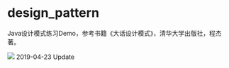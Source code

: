 # design_pattern

Java设计模式练习Demo，参考书籍《大话设计模式》，清华大学出版社，程杰著。

![](https://img.shields.io/badge/first-SimpleFactory-green.svg) 2019-04-23 Update
